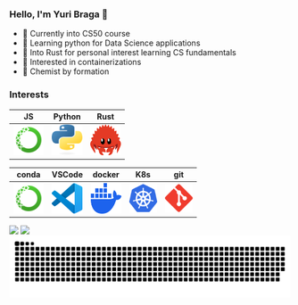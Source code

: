 ### Hello, I'm Yuri Braga 👋

- 🌱 Currently into CS50 course
- 🐍 Learning python for Data Science applications
- 🦀 Into Rust for personal interest learning CS fundamentals
- 🐳 Interested in containerizations
- 🧪 Chemist by formation


### Interests
| JS | Python | Rust |
|-----------|-----------|----------|
| <a href="https://www.anaconda.com/" title="anaconda"><img src="assets/anaconda.svg" alt="anaconda" width="55" height="55"/></a> | <a href="https://www.python.org/" title="Python"><img src="assets/python.svg" alt="python snakes" width="55" height="55"/></a> |<a href="https://www.rust-lang.org/" title="Ferris"><img src="assets/cuddlyferris.svg" alt="Ferris" width="55" height="55"/></a> |

| conda | VSCode | docker | K8s | git |
|----------|----------|----------|----------|----------|
| <a href="https://www.anaconda.com/" title="anaconda"><img src="assets/anaconda.svg" alt="anaconda" width="55" height="55"/></a> | <a href="https://www.rust-lang.org/" title="VSCode"><img src="assets/vscode.svg" alt="VSCode" width="55" height="55"/></a> | <a href="https://www.docker.com/" title="docker"><img src="assets/docker.svg" alt="docker" width="55" height="55"/></a> | <a href="https://kubernetes.io/" title="Kubernetes"><img src="assets/K8s.svg" alt="Kubernetes" width="50" height="50"/></a> | <a href="https://git-scm.com/" title="git"><img src="assets/git.svg" alt="git" width="50" height="50"/> </a> |



<!-- Status -->
<picture>
<source 
  srcset="https://github-readme-stats.vercel.app/api?username=bragasgambit&show_icons=true&theme=dark"
  media="(prefers-color-scheme: dark), (prefers-color-scheme: no-preference)"
/>
<source
  srcset="https://github-readme-stats.vercel.app/api?username=bragasgambit&show_icons=true"
  media="(prefers-color-scheme: light)"
/>
<img src="https://github-readme-stats.vercel.app/api?username=bragasgambit&show_icons=true" />
</picture>

<!-- Top Langs -->
<picture>
<source 
  srcset="https://github-readme-stats.vercel.app/api/top-langs/?username=bragasgambit&show_icons=true&theme=dark"
  media="(prefers-color-scheme: dark), (prefers-color-scheme: no-preference)"
/>
<source
  srcset="https://github-readme-stats.vercel.app/api/top-langs/?username=bragasgambit&show_icons=true"
  media="(prefers-color-scheme: light)"
/>
<img src="https://github-readme-stats.vercel.app/api/top-langs/?username=bragasgambit&show_icons=true" />
</picture>

<!-- Snake grid -->
<picture align="center">
  <source
    media="(prefers-color-scheme: dark)" srcset="https://raw.githubusercontent.com/platane/platane/output/github-contribution-grid-snake-dark.svg" />
  <source
    media="(prefers-color-scheme: light)" srcset="https://raw.githubusercontent.com/platane/platane/output/github-contribution-grid-snake.svg" />
  <img alt="github-snake" src="https://raw.githubusercontent.com/platane/platane/output/github-contribution-grid-snake.svg" />
</picture>
